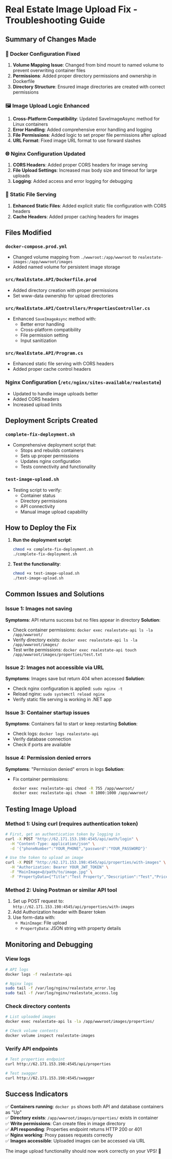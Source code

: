 # Real Estate Image Upload Fix - Troubleshooting Guide

## Summary of Changes Made

### 🔧 Docker Configuration Fixed
1. **Volume Mapping Issue**: Changed from bind mount to named volume to prevent overwriting container files
2. **Permissions**: Added proper directory permissions and ownership in Dockerfile
3. **Directory Structure**: Ensured image directories are created with correct permissions

### 🖼️ Image Upload Logic Enhanced
1. **Cross-Platform Compatibility**: Updated SaveImageAsync method for Linux containers
2. **Error Handling**: Added comprehensive error handling and logging
3. **File Permissions**: Added logic to set proper file permissions after upload
4. **URL Format**: Fixed image URL format to use forward slashes

### 🌐 Nginx Configuration Updated
1. **CORS Headers**: Added proper CORS headers for image serving
2. **File Upload Settings**: Increased max body size and timeout for large uploads
3. **Logging**: Added access and error logging for debugging

### 📁 Static File Serving
1. **Enhanced Static Files**: Added explicit static file configuration with CORS headers
2. **Cache Headers**: Added proper caching headers for images

## Files Modified

### `docker-compose.prod.yml`
- Changed volume mapping from `./wwwroot:/app/wwwroot` to `realestate-images:/app/wwwroot/images`
- Added named volume for persistent image storage

### `src/RealEstate.API/Dockerfile.prod`
- Added directory creation with proper permissions
- Set www-data ownership for upload directories

### `src/RealEstate.API/Controllers/PropertiesController.cs`
- Enhanced `SaveImageAsync` method with:
  - Better error handling
  - Cross-platform compatibility
  - File permission setting
  - Input sanitization

### `src/RealEstate.API/Program.cs`
- Enhanced static file serving with CORS headers
- Added proper cache control headers

### Nginx Configuration (`/etc/nginx/sites-available/realestate`)
- Updated to handle image uploads better
- Added CORS headers
- Increased upload limits

## Deployment Scripts Created

### `complete-fix-deployment.sh`
- Comprehensive deployment script that:
  - Stops and rebuilds containers
  - Sets up proper permissions
  - Updates nginx configuration
  - Tests connectivity and functionality

### `test-image-upload.sh`
- Testing script to verify:
  - Container status
  - Directory permissions
  - API connectivity
  - Manual image upload capability

## How to Deploy the Fix

1. **Run the deployment script**:
   ```bash
   chmod +x complete-fix-deployment.sh
   ./complete-fix-deployment.sh
   ```

2. **Test the functionality**:
   ```bash
   chmod +x test-image-upload.sh
   ./test-image-upload.sh
   ```

## Common Issues and Solutions

### Issue 1: Images not saving
**Symptoms**: API returns success but no files appear in directory
**Solution**: 
- Check container permissions: `docker exec realestate-api ls -la /app/wwwroot/`
- Verify directory exists: `docker exec realestate-api ls -la /app/wwwroot/images/`
- Test write permissions: `docker exec realestate-api touch /app/wwwroot/images/properties/test.txt`

### Issue 2: Images not accessible via URL
**Symptoms**: Images save but return 404 when accessed
**Solution**:
- Check nginx configuration is applied: `sudo nginx -t`
- Reload nginx: `sudo systemctl reload nginx`
- Verify static file serving is working in .NET app

### Issue 3: Container startup issues
**Symptoms**: Containers fail to start or keep restarting
**Solution**:
- Check logs: `docker logs realestate-api`
- Verify database connection
- Check if ports are available

### Issue 4: Permission denied errors
**Symptoms**: "Permission denied" errors in logs
**Solution**:
- Fix container permissions:
  ```bash
  docker exec realestate-api chmod -R 755 /app/wwwroot/
  docker exec realestate-api chown -R 1000:1000 /app/wwwroot/
  ```

## Testing Image Upload

### Method 1: Using curl (requires authentication token)
```bash
# First, get an authentication token by logging in
curl -X POST "http://62.171.153.198:4545/api/auth/login" \
  -H "Content-Type: application/json" \
  -d '{"phoneNumber":"YOUR_PHONE","password":"YOUR_PASSWORD"}'

# Use the token to upload an image
curl -X POST "http://62.171.153.198:4545/api/properties/with-images" \
  -H "Authorization: Bearer YOUR_JWT_TOKEN" \
  -F "MainImage=@/path/to/image.jpg" \
  -F 'PropertyData={"Title":"Test Property","Description":"Test","Price":100000,"Area":100,"Bedrooms":3,"Bathrooms":2,"PropertyType":0,"Location":"Test","Address":"Test","IsAvailable":true,"IsForSale":true,"Features":[]}'
```

### Method 2: Using Postman or similar API tool
1. Set up POST request to: `http://62.171.153.198:4545/api/properties/with-images`
2. Add Authorization header with Bearer token
3. Use form-data with:
   - `MainImage`: File upload
   - `PropertyData`: JSON string with property details

## Monitoring and Debugging

### View logs
```bash
# API logs
docker logs -f realestate-api

# Nginx logs
sudo tail -f /var/log/nginx/realestate_error.log
sudo tail -f /var/log/nginx/realestate_access.log
```

### Check directory contents
```bash
# List uploaded images
docker exec realestate-api ls -la /app/wwwroot/images/properties/

# Check volume contents
docker volume inspect realestate-images
```

### Verify API endpoints
```bash
# Test properties endpoint
curl http://62.171.153.198:4545/api/properties

# Test swagger
curl http://62.171.153.198:4545/swagger
```

## Success Indicators

✅ **Containers running**: `docker ps` shows both API and database containers as "Up"  
✅ **Directory exists**: `/app/wwwroot/images/properties/` exists in container  
✅ **Write permissions**: Can create files in image directory  
✅ **API responding**: Properties endpoint returns HTTP 200 or 401  
✅ **Nginx working**: Proxy passes requests correctly  
✅ **Images accessible**: Uploaded images can be accessed via URL  

The image upload functionality should now work correctly on your VPS! 🎉
